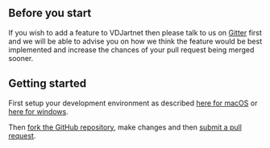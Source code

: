 Before you start
----------------
If you wish to add a feature to VDJartnet then please talk to us on [Gitter](https://gitter.im/VDJartnet) first and we will be able to advise you on how we think the feature would be best implemented and increase the chances of your pull request being merged sooner.

Getting started
---------------
First setup your development environment as described [here for macOS](develop-env-mac.html) or [here for windows](develop-env-win.html).

Then [fork the GitHub repository](https://help.github.com/articles/fork-a-repo/), make changes and then [submit a pull request](https://help.github.com/articles/creating-a-pull-request-from-a-fork/).

